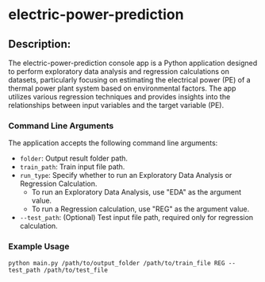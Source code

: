 # electric-power-prediction

## Description:

The electric-power-prediction console app is a Python application designed to
perform exploratory data analysis and regression calculations on datasets,
particularly focusing on estimating the electrical power (PE) of a
thermal power plant system based on environmental factors. The app utilizes
various regression techniques and provides insights into the relationships
between input variables and the target variable (PE).

### Command Line Arguments
The application accepts the following command line arguments:

- ```folder```: Output result folder path.
- ```train_path```: Train input file path.
- ```run_type```: Specify whether to run an Exploratory Data Analysis or
Regression Calculation.
  - To run an Exploratory Data Analysis, use "EDA" as the argument value.
  - To run a Regression calculation, use "REG" as the argument value.
- ```--test_path```: (Optional) Test input file path, required only for
regression calculation.

### Example Usage

```python main.py /path/to/output_folder /path/to/train_file REG --test_path /path/to/test_file```


